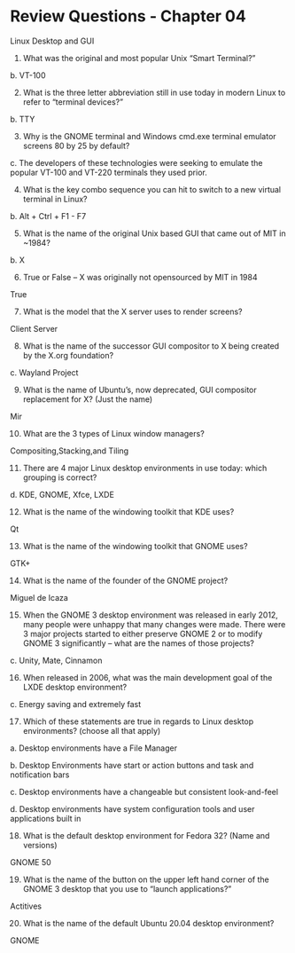 # Review Questions - Chapter 04

Linux Desktop and GUI

1) What was the original and most popular Unix “Smart Terminal?”
 
  b. VT-100
  
2) What is the three letter abbreviation still in use today in modern Linux to refer to “terminal
devices?”
  
  b. TTY
 
3) Why is the GNOME terminal and Windows cmd.exe terminal emulator screens 80 by 25 by
default?
  
  c. The developers of these technologies were seeking to emulate the popular VT-100 and
VT-220 terminals they used prior.
  
4) What is the key combo sequence you can hit to switch to a new virtual terminal in Linux?

  b. Alt + Ctrl + F1 - F7
 
5) What is the name of the original Unix based GUI that came out of MIT in ~1984?
  
  b. X
  
6) True or False – X was originally not opensourced by MIT in 1984

True

7) What is the model that the X server uses to render screens?

Client Server

8) What is the name of the successor GUI compositor to X being created by the X.org foundation?

  c. Wayland Project
  
9) What is the name of Ubuntu’s, now deprecated, GUI compositor replacement for X? (Just the name)

Mir

10) What are the 3 types of Linux window managers?

Compositing,Stacking,and Tiling

11) There are 4 major Linux desktop environments in use today: which grouping is correct?

  d. KDE, GNOME, Xfce, LXDE

12) What is the name of the windowing toolkit that KDE uses?

Qt

13) What is the name of the windowing toolkit that GNOME uses?

GTK+

14) What is the name of the founder of the GNOME project?

Miguel de Icaza

15) When the GNOME 3 desktop environment was released in early 2012, many people were
unhappy that many changes were made.  There were 3 major projects started to either preserve
GNOME 2 or to modify GNOME 3 significantly – what are the names of those projects?
  
  c. Unity, Mate, Cinnamon
  
16) When released in 2006, what was the main development goal of the LXDE desktop environment?
  
  c. Energy saving and extremely fast
  
17) Which of these statements are true in regards to Linux desktop environments? (choose all that
apply)

a. Desktop environments have a File Manager

b. Desktop Environments have start or action buttons and task and notification bars

c. Desktop environments have a changeable but consistent look-and-feel

d. Desktop environments have system configuration tools and user applications built in
  
18) What is the default desktop environment for Fedora 32? (Name and versions)

GNOME 50

19) What is the name of the button on the upper left hand corner of the GNOME 3 desktop that you use to “launch applications?”

Actitives

20) What is the name of the default Ubuntu 20.04 desktop environment?

GNOME
